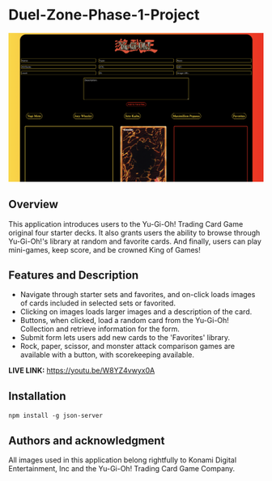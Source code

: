 # Duel-Zone-Phase-1-Project

![](images/screenShot.png) 

## Overview
This application introduces users to the Yu-Gi-Oh! Trading Card Game original four starter decks. It also grants users the ability to browse through Yu-Gi-Oh!'s library at random and favorite cards. And finally, users can play mini-games, keep score, and be crowned King of Games!

## Features and Description
- Navigate through starter sets and favorites, and on-click loads images of cards included in selected sets or favorited.
- Clicking on images loads larger images and a description of the card.
- Buttons, when clicked, load a random card from the Yu-Gi-Oh! Collection and retrieve information for the form.
- Submit form lets users add new cards to the 'Favorites' library.
- Rock, paper, scissor, and monster attack comparison games are available with a button, with scorekeeping available.


**LIVE LINK:** https://youtu.be/W8YZ4vwyx0A

## Installation

```
npm install -g json-server
```

## Authors and acknowledgment
All images used in this application belong rightfully to Konami Digital Entertainment, Inc and the Yu-Gi-Oh! Trading Card Game Company.

